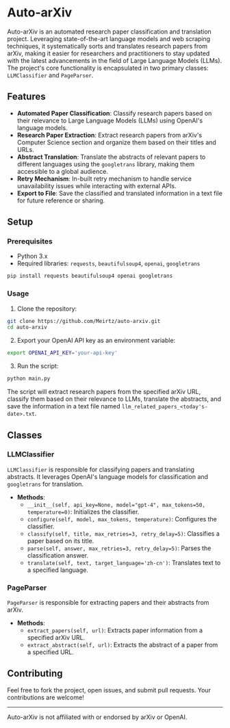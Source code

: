 # Auto-arXiv

Auto-arXiv is an automated research paper classification and translation project. Leveraging state-of-the-art language models and web scraping techniques, it systematically sorts and translates research papers from arXiv, making it easier for researchers and practitioners to stay updated with the latest advancements in the field of Large Language Models (LLMs). The project's core functionality is encapsulated in two primary classes: `LLMClassifier` and `PageParser`.

## Features

- **Automated Paper Classification**: Classify research papers based on their relevance to Large Language Models (LLMs) using OpenAI's language models.
- **Research Paper Extraction**: Extract research papers from arXiv's Computer Science section and organize them based on their titles and URLs.
- **Abstract Translation**: Translate the abstracts of relevant papers to different languages using the `googletrans` library, making them accessible to a global audience.
- **Retry Mechanism**: In-built retry mechanism to handle service unavailability issues while interacting with external APIs.
- **Export to File**: Save the classified and translated information in a text file for future reference or sharing.

## Setup

### Prerequisites

- Python 3.x
- Required libraries: `requests`, `beautifulsoup4`, `openai`, `googletrans`

```bash
pip install requests beautifulsoup4 openai googletrans
```

### Usage

1. Clone the repository:
```bash
git clone https://github.com/Meirtz/auto-arxiv.git
cd auto-arxiv
```
2. Export your OpenAI API key as an environment variable:
```bash
export OPENAI_API_KEY='your-api-key'
```
3. Run the script:
```bash
python main.py
```
The script will extract research papers from the specified arXiv URL, classify them based on their relevance to LLMs, translate the abstracts, and save the information in a text file named `llm_related_papers_<today's-date>.txt`.

## Classes

### LLMClassifier

`LLMClassifier` is responsible for classifying papers and translating abstracts. It leverages OpenAI's language models for classification and `googletrans` for translation.

- **Methods**:
    - `__init__(self, api_key=None, model="gpt-4", max_tokens=50, temperature=0)`: Initializes the classifier.
    - `configure(self, model, max_tokens, temperature)`: Configures the classifier.
    - `classify(self, title, max_retries=3, retry_delay=5)`: Classifies a paper based on its title.
    - `parse(self, answer, max_retries=3, retry_delay=5)`: Parses the classification answer.
    - `translate(self, text, target_language='zh-cn')`: Translates text to a specified language.

### PageParser

`PageParser` is responsible for extracting papers and their abstracts from arXiv.

- **Methods**:
    - `extract_papers(self, url)`: Extracts paper information from a specified arXiv URL.
    - `extract_abstract(self, url)`: Extracts the abstract of a paper from a specified URL.

## Contributing

Feel free to fork the project, open issues, and submit pull requests. Your contributions are welcome!

---

Auto-arXiv is not affiliated with or endorsed by arXiv or OpenAI.
```